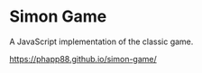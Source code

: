 # Simon Game

A JavaScript implementation of the classic game.

https://phapp88.github.io/simon-game/
